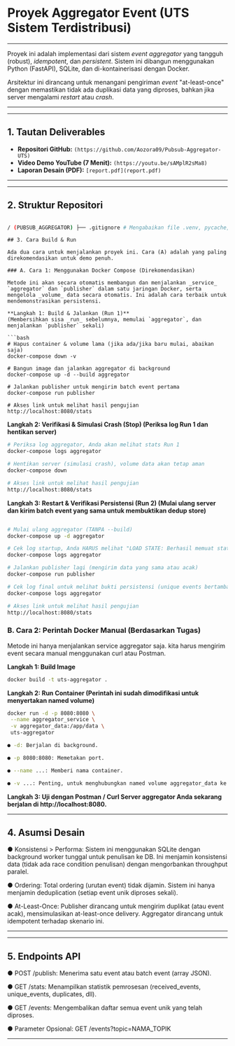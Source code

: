 # Proyek Aggregator Event (UTS Sistem Terdistribusi)
---
Proyek ini adalah implementasi dari sistem _event aggregator_ yang tangguh (robust), _idempotent_, dan _persistent_. Sistem ini dibangun menggunakan Python (FastAPI), SQLite, dan di-kontainerisasi dengan Docker.

Arsitektur ini dirancang untuk menangani pengiriman _event_ "at-least-once" dengan memastikan tidak ada duplikasi data yang diproses, bahkan jika server mengalami _restart_ atau _crash_.

---
---

## 1. Tautan Deliverables

- **Repositori GitHub:** `(https://github.com/Aozora09/Pubsub-Aggregator-UTS)`
- **Video Demo YouTube (7 Menit):** `(https://youtu.be/sAMplR2sMa8)`
- **Laporan Desain (PDF):** `[report.pdf](report.pdf)`

---

---

## 2. Struktur Repositori

```bash

/ (PUBSUB_AGGREGATOR) ├── .gitignore # Mengabaikan file .venv, pycache, .db, dll. ├── Dockerfile # Instruksi untuk membangun image aggregator ├── docker-compose.yml # (Bonus) Menjalankan aggregator & publisher bersamaan ├── main.py # Titik masuk (entrypoint) FastAPI/Uvicorn ├── publisher.py # Skrip publisher untuk demo at-least-once ├── pytest.ini # Konfigurasi untuk Pytest ├── README.md <-- File utama (dokumentasi ini) ├── report.pdf <-- LOKASI LAPORAN ├── requirements.txt # Daftar dependensi Python ├── stress_test.py # Skrip untuk demo skala uji (5.000+ event) │ ├── src/ <-- Kode sumber utama aplikasi │ ├── init.py │ ├── aggregator.py <-- Logika inti (worker, queue, stats) │ ├── dedup_store.py <-- Logika persistensi SQLite │ └── models.py <-- Model data Pydantic │ └── tests/ <-- Unit tests ├── init.py ├── conftest.py └── test_main.py
```

```
## 3. Cara Build & Run

Ada dua cara untuk menjalankan proyek ini. Cara (A) adalah yang paling direkomendasikan untuk demo penuh.

### A. Cara 1: Menggunakan Docker Compose (Direkomendasikan)

Metode ini akan secara otomatis membangun dan menjalankan _service_ `aggregator` dan `publisher` dalam satu jaringan Docker, serta mengelola _volume_ data secara otomatis. Ini adalah cara terbaik untuk mendemonstrasikan persistensi.

**Langkah 1: Build & Jalankan (Run 1)**
(Membersihkan sisa _run_ sebelumnya, memulai `aggregator`, dan menjalankan `publisher` sekali)

```bash
# Hapus container & volume lama (jika ada/jika baru mulai, abaikan saja)
docker-compose down -v

# Bangun image dan jalankan aggregator di background
docker-compose up -d --build aggregator

# Jalankan publisher untuk mengirim batch event pertama
docker-compose run publisher

# Akses link untuk melihat hasil pengujian
http://localhost:8080/stats
```

**Langkah 2: Verifikasi & Simulasi Crash (Stop) (Periksa log Run 1 dan hentikan server)**

```bash
# Periksa log aggregator, Anda akan melihat stats Run 1
docker-compose logs aggregator

# Hentikan server (simulasi crash), volume data akan tetap aman
docker-compose down

# Akses link untuk melihat hasil pengujian
http://localhost:8080/stats
```

**Langkah 3: Restart & Verifikasi Persistensi (Run 2) (Mulai ulang server dan kirim batch event yang sama untuk membuktikan dedup store)**
```bash

# Mulai ulang aggregator (TANPA --build)
docker-compose up -d aggregator

# Cek log startup, Anda HARUS melihat "LOAD STATE: Berhasil memuat state..."
docker-compose logs aggregator

# Jalankan publisher lagi (mengirim data yang sama atau acak)
docker-compose run publisher

# Cek log final untuk melihat bukti persistensi (unique events bertambah dgn benar)
docker-compose logs aggregator

# Akses link untuk melihat hasil pengujian
http://localhost:8080/stats
```

### B. Cara 2: Perintah Docker Manual (Berdasarkan Tugas)

Metode ini hanya menjalankan service aggregator saja. kita harus mengirim event secara manual menggunakan curl atau Postman.

**Langkah 1: Build Image**
```bash
docker build -t uts-aggregator .
```

**Langkah 2: Run Container (Perintah ini sudah dimodifikasi untuk menyertakan named volume)**
```bash
docker run -d -p 8080:8080 \
 --name aggregator_service \
 -v aggregator_data:/app/data \
 uts-aggregator
```
```bash
● -d: Berjalan di background.

● -p 8080:8080: Memetakan port.

● --name ...: Memberi nama container.

● -v ...: Penting, untuk menghubungkan named volume aggregator_data ke folder /app/data di container, tempat database SQLite disimpan.
```

**Langkah 3: Uji dengan Postman / Curl Server aggregator Anda sekarang berjalan di http://localhost:8080.**

---
## 4. Asumsi Desain
● Konsistensi > Performa: Sistem ini menggunakan SQLite dengan background worker tunggal untuk penulisan ke DB. Ini menjamin konsistensi data (tidak ada race condition penulisan) dengan mengorbankan throughput paralel.

● Ordering: Total ordering (urutan event) tidak dijamin. Sistem ini hanya menjamin deduplication (setiap event unik diproses sekali).

● At-Least-Once: Publisher dirancang untuk mengirim duplikat (atau event acak), mensimulasikan at-least-once delivery. Aggregator dirancang untuk idempotent terhadap skenario ini.

---
---
## 5. Endpoints API
● POST /publish: Menerima satu event atau batch event (array JSON).

● GET /stats: Menampilkan statistik pemrosesan (received_events, unique_events, duplicates, dll).

● GET /events: Mengembalikan daftar semua event unik yang telah diproses.

● Parameter Opsional: GET /events?topic=NAMA_TOPIK

---
